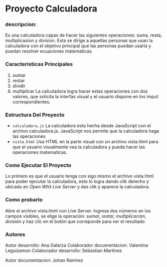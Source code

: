 # Proyecto Calculadora

### descripcion:
Es una calculadora capas de hacer las siguientes operaciones: suma, resta, multiplicasion y division. Esta se dirige a aquellas personas que usan la calculadora con el objetivo principal que las personas puedan usarla y puedan resolver ecuaciones matematicas.

### Caracteristicas Principales
1. sumar 
2. restar
3. dividir
4. multiplicar 
La calculadora logra hacer estas operaciones con dos valores, que solicita la interfas visual y el usuario dispone en los imput correspondientes.

### Estructura Del Proyecto
* ``calculadora.js`` La calculadora esta hecha desde JavaScript con el archivo calculadora.js. JavaScript nos permite que la calculadora haga las operaciones  
* ``vista.html`` Usa HTML en la parte visual con un  archivo vista.html para que el usuario visualmente vea la calculadora y pueda hacer las operaciones matematicas.   

### Como Ejecutar El Proyecto
Lo primero es que el usuario tenga con sigo mismo el archivo vista.html para poder ejecutar la calculadora, esto lo logra dando clik derecho y ubicado en *Open Whit Live Server* y das clik y aparece la calculadora.

### Como probarlo 
Abre el archivo vista.html con Live Server. Ingresa dos números en los campos visibles, se elige la operación: *sumar, restar, multiplicación, división* y haz clic en el botón que correponde para ver el resultado 

### Autores
Autor desarrollo: Ana Galarza 
Colaborador documentacion: Valentina Leguizamon 
Colaborador desarrollo: Sebastian Martinez 

Autor documentacion: Johan Ramirez 
